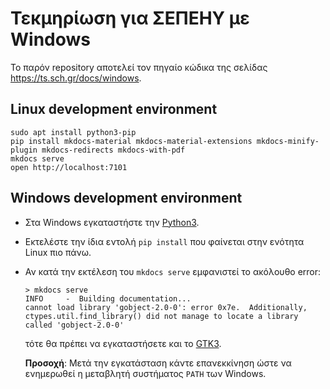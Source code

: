# Τεκμηρίωση για ΣΕΠΕΗΥ με Windows

Το παρόν repository αποτελεί τον πηγαίο κώδικα της σελίδας
https://ts.sch.gr/docs/windows.

## Linux development environment

```shell
sudo apt install python3-pip
pip install mkdocs-material mkdocs-material-extensions mkdocs-minify-plugin mkdocs-redirects mkdocs-with-pdf
mkdocs serve
open http://localhost:7101
```

## Windows development environment

-   Στα Windows εγκαταστήστε την [Python3](https://www.python.org/downloads/).
-   Εκτελέστε την ίδια εντολή `pip install` που φαίνεται στην ενότητα Linux
    πιο πάνω.
-   Αν κατά την εκτέλεση του `mkdocs serve` εμφανιστεί το ακόλουθο error:

    ```shell-session
    > mkdocs serve
    INFO     -  Building documentation...
    cannot load library 'gobject-2.0-0': error 0x7e.  Additionally, ctypes.util.find_library() did not manage to locate a library called 'gobject-2.0-0'
    ```

    τότε θα πρέπει να εγκαταστήσετε και το [GTK3](https://github.com/tschoonj/GTK-for-Windows-Runtime-Environment-Installer/releases/).

    **Προσοχή**: Μετά την εγκατάσταση κάντε επανεκκίνηση ώστε να ενημερωθεί η
    μεταβλητή συστήματος `PATH` των Windows.
